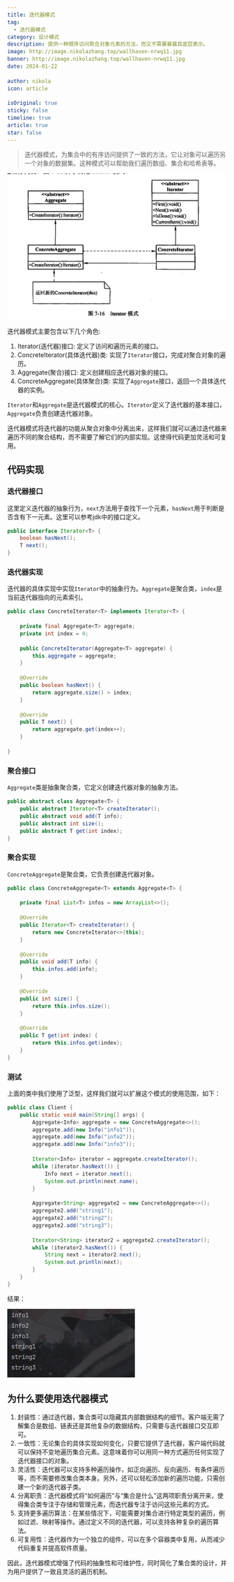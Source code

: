 ```yaml
---
title: 迭代器模式
tag:
  - 迭代器模式
category: 设计模式
description: 提供一种顺序访问聚合对象元素的方法，而又不需要暴露其底层表示。
image: http://image.nikolazhang.top/wallhaven-nrwq11.jpg
banner: http://image.nikolazhang.top/wallhaven-nrwq11.jpg
date: 2024-01-22

author: nikola
icon: article

isOriginal: true
sticky: false
timeline: true
article: true
star: false
---
```


> 迭代器模式，为集合中的有序访问提供了一致的方法，它让对象可以遍历另一个对象的数据集。这种模式可以帮助我们遍历数组、集合和哈希表等。

![20240124214353](https://raw.githubusercontent.com/NikolaZhang/image-blog/main/16-iterator/20240124214353.png)

迭代器模式主要包含以下几个角色:

1. Iterator(迭代器)接口:
   定义了访问和遍历元素的接口。
2. ConcreteIterator(具体迭代器)类:
   实现了`Iterator`接口，完成对聚合对象的遍历。
3. Aggregate(聚合)接口:
   定义创建相应迭代器对象的接口。
4. ConcreteAggregate(具体聚合)类:
   实现了`Aggregate`接口，返回一个具体迭代器的实例。

`Iterator`和`Aggregate`是迭代器模式的核心。`Iterator`定义了迭代器的基本接口，`Aggregate`负责创建迭代器对象。

迭代器模式将迭代器的功能从聚合对象中分离出来，这样我们就可以通过迭代器来遍历不同的聚合结构，而不需要了解它们的内部实现。这使得代码更加灵活和可复用。

## 代码实现

### 迭代器接口

这里定义迭代器的抽象行为，`next`方法用于查找下一个元素，`hasNext`用于判断是否含有下一元素。这里可以参考jdk中的接口定义。

```java
public interface Iterator<T> {
    boolean hasNext();
    T next();
}

```

### 迭代器实现

迭代器的具体实现中实现`Iterator`中的抽象行为。`Aggregate`是聚合类，`index`是当前迭代器指向的元素索引。

```java
public class ConcreteIterator<T> implements Iterator<T> {

    private final Aggregate<T> aggregate;
    private int index = 0;

    public ConcreteIterator(Aggregate<T> aggregate) {
        this.aggregate = aggregate;
    }

    @Override
    public boolean hasNext() {
        return aggregate.size() > index;
    }

    @Override
    public T next() {
        return aggregate.get(index++);
    }

}


```

### 聚合接口

`Aggregate`类是抽象聚合类，它定义创建迭代器对象的抽象方法。

```java
public abstract class Aggregate<T> {
    public abstract Iterator<T> createIterator();
    public abstract void add(T info);
    public abstract int size();
    public abstract T get(int index);
}

```

### 聚合实现

`ConcreteAggregate`是聚合类，它负责创建迭代器对象。

```java
public class ConcreteAggregate<T> extends Aggregate<T> {

    private final List<T> infos = new ArrayList<>();

    @Override
    public Iterator<T> createIterator() {
        return new ConcreteIterator<>(this);
    }

    @Override
    public void add(T info) {
        this.infos.add(info);
    }

    @Override
    public int size() {
        return this.infos.size();
    }

    @Override
    public T get(int index) {
        return this.infos.get(index);
    }
}
```

### 测试

上面的类中我们使用了泛型，这样我们就可以扩展这个模式的使用范围，如下：

```java
public class Client {
    public static void main(String[] args) {
        Aggregate<Info> aggregate = new ConcreteAggregate<>();
        aggregate.add(new Info("info1"));
        aggregate.add(new Info("info2"));
        aggregate.add(new Info("info3"));

        Iterator<Info> iterator = aggregate.createIterator();
        while (iterator.hasNext()) {
            Info next = iterator.next();
            System.out.println(next.name);
        }

        Aggregate<String> aggregate2 = new ConcreteAggregate<>();
        aggregate2.add("string1");
        aggregate2.add("string2");
        aggregate2.add("string3");

        Iterator<String> iterator2 = aggregate2.createIterator();
        while (iterator2.hasNext()) {
            String next = iterator2.next();
            System.out.println(next);
        }
    }
}
```

结果：

![20240125140533](https://raw.githubusercontent.com/NikolaZhang/image-blog/main/16-iterator/20240125140533.png)

## 为什么要使用迭代器模式

1. 封装性：通过迭代器，集合类可以隐藏其内部数据结构的细节。客户端无需了解集合是数组、链表还是其他复杂的数据结构，只需要与迭代器接口交互即可。
2. 一致性：无论集合的具体实现如何变化，只要它提供了迭代器，客户端代码就可以保持不变地遍历集合元素。这意味着你可以用同一种方式遍历任何实现了迭代器接口的对象。
3. 灵活性：迭代器可以支持多种遍历操作，如正向遍历、反向遍历、有条件遍历等，而不需要修改集合类本身。另外，还可以轻松添加新的遍历功能，只需创建一个新的迭代器子类。
4. 分离职责：迭代器模式将“如何遍历”与“集合是什么”这两项职责分离开来，使得集合类专注于存储和管理元素，而迭代器专注于访问这些元素的方式。
5. 支持更多遍历算法：在某些情况下，可能需要对集合进行特定类型的遍历，例如过滤、映射等操作。通过定义不同的迭代器，可以支持各种复杂的遍历算法。
6. 可复用性：迭代器作为一个独立的组件，可以在多个容器类中复用，从而减少代码重复并提高软件质量。

因此，迭代器模式增强了代码的抽象性和可维护性，同时简化了集合类的设计，并为用户提供了一致且灵活的遍历机制。
